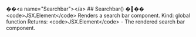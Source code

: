 ��< a   n a m e = " S e a r c h b a r " > < / a > 
 
 
 
 # #   S e a r c h b a r ( )   �� �   < c o d e > J S X . E l e m e n t < / c o d e > 
 
 R e n d e r s   a   s e a r c h   b a r   c o m p o n e n t . 
 
 
 
 * * K i n d * * :   g l o b a l   f u n c t i o n     
 
 * * R e t u r n s * * :   < c o d e > J S X . E l e m e n t < / c o d e >   -   T h e   r e n d e r e d   s e a r c h   b a r   c o m p o n e n t .     
 
 
